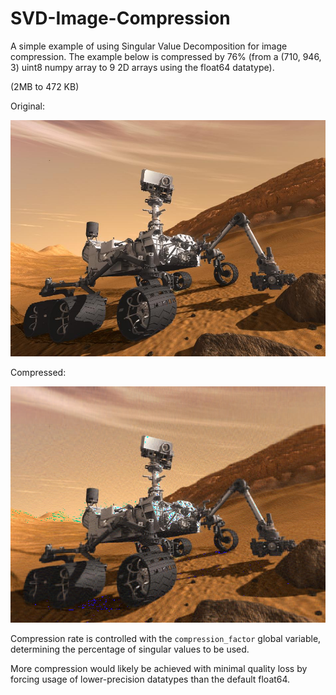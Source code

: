 # SVD-Image-Compression

A simple example of using Singular Value Decomposition for image compression. The example below is compressed by 76% (from a (710, 946, 3) uint8 numpy array to 9 2D arrays using the float64 datatype). 

(2MB to 472 KB)

Original:

![alt text](test_images/curiosity.jpg)

Compressed:

![alt text](https://github.com/AdrianKlessa/SVD-Image-Compression/blob/b225001415aba2bbfe36c35aaa2e1841d682468c/Compressed%20by%2076.56%20percent.png)

Compression rate is controlled with the `compression_factor` global variable, determining the percentage of singular values to be used.

More compression would likely be achieved with minimal quality loss by forcing usage of lower-precision datatypes than the default float64. 
